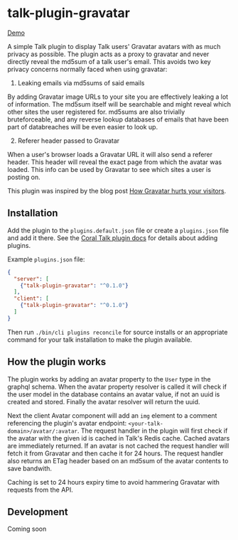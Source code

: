 # talk-plugin-gravatar

[Demo](https://snorre.io/setting-up-coral-talk/?commentId=a0db735b-4822-44a2-a1d1-bfba4839e344)

A simple Talk plugin to display Talk users' Gravatar avatars with as much
privacy as possible. The plugin acts as a proxy to gravatar and never directly
reveal the md5sum of a talk user's email. This avoids two key privacy concerns
normally faced when using gravatar:

1. Leaking emails via md5sums of said emails

By adding Gravatar image URLs to your site you are effectively leaking a lot of
information. The md5sum itself will be searchable and might reveal which other
sites the user registered for. md5sums are also trivially bruteforceable, and
any reverse lookup databases of emails that have been part of databreaches will
be even easier to look up.

2. Referer header passed to Gravatar

When a user's browser loads a Gravatar URL it will also send a referer header.
This header will reveal the exact page from which the avatar was loaded. This
info can be used by Gravatar to see which sites a user is posting on.

This plugin was inspired by the blog post
[How Gravatar hurts your visitors](https://fly.io/articles/how-gravatar-hurts-your-visitors/).

## Installation

Add the plugin to the `plugins.default.json` file or create a `plugins.json`
file and add it there. See the [Coral Talk plugin docs](https://docs.coralproject.net/talk/plugins/)
for details about adding plugins.


Example `plugins.json` file:

```json
{
  "server": [
    {"talk-plugin-gravatar": "^0.1.0"}
  ],
  "client": [
    {"talk-plugin-gravatar": "^0.1.0"}
  ]
}
```

Then run `./bin/cli plugins reconcile` for source installs or an appropriate
command for your talk installation to make the plugin available.

## How the plugin works

The plugin works by adding an avatar property to the `User` type in the graphql
schema. When the avatar property resolver is called it will check if the user
model in the database contains an avatar value, if not an uuid is created and
stored. Finally the avatar resolver will return the uuid.

Next the client Avatar component will add an `img` element to a comment
referencing the plugin's avatar endpoint: `<your-talk-domain>/avatar/:avatar`.
The request handler in the plugin will first check if the avatar with the given
id is cached in Talk's Redis cache. Cached avatars are immediately returned. If
an avatar is not cached the request handler will fetch it from Gravatar and
then cache it for 24 hours. The request handler also returns an ETag header
based on an md5sum of the avatar contents to save bandwith.

Caching is set to 24 hours expiry time to avoid hammering Gravatar with
requests from the API. 

## Development

Coming soon
